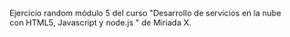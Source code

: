 Ejercicio random módulo 5 del curso "Desarrollo de servicios en la nube con HTML5, Javascript y node.js
" de Miriada X.